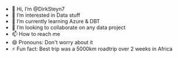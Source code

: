 - 👋 Hi, I’m @DirkSteyn7
- 👀 I’m interested in Data stuff
- 🌱 I’m currently learning Azure & DBT
- 💞️ I’m looking to collaborate on any data project
- 📫 How to reach me 
- 😄 Pronouns: Don't worry about it
- ⚡ Fun fact: Best trip was a 5000km roadtrip over 2 weeks in Africa

<!---
DirkSteyn7/DirkSteyn7 is a ✨ special ✨ repository because its `README.md` (this file) appears on your GitHub profile.
You can click the Preview link to take a look at your changes.
--->
